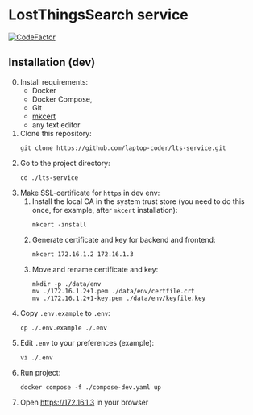 # LostThingsSearch service

[![CodeFactor](https://www.codefactor.io/repository/github/laptop-coder/lts-service/badge)](https://www.codefactor.io/repository/github/laptop-coder/lts-service)

## Installation (dev)

0. Install requirements:
   - Docker
   - Docker Compose,
   - Git
   - [mkcert](https://github.com/FiloSottile/mkcert)
   - any text editor
1. Clone this repository:
   ```
   git clone https://github.com/laptop-coder/lts-service.git
   ```
2. Go to the project directory:
   ```
   cd ./lts-service
   ```
3. Make SSL-certificate for `https` in dev env:
   1. Install the local CA in the system trust store (you need to do this once,
      for example, after `mkcert` installation):
      ```
      mkcert -install
      ```
   2. Generate certificate and key for backend and frontend:
      ```
      mkcert 172.16.1.2 172.16.1.3
      ```
   3. Move and rename certificate and key:
      ```
      mkdir -p ./data/env
      mv ./172.16.1.2+1.pem ./data/env/certfile.crt
      mv ./172.16.1.2+1-key.pem ./data/env/keyfile.key
      ```
4. Copy `.env.example` to `.env`:
   ```
   cp ./.env.example ./.env
   ```
5. Edit `.env` to your preferences (example):
   ```
   vi ./.env
   ```
6. Run project:
   ```
   docker compose -f ./compose-dev.yaml up
   ```
7. Open https://172.16.1.3 in your browser
